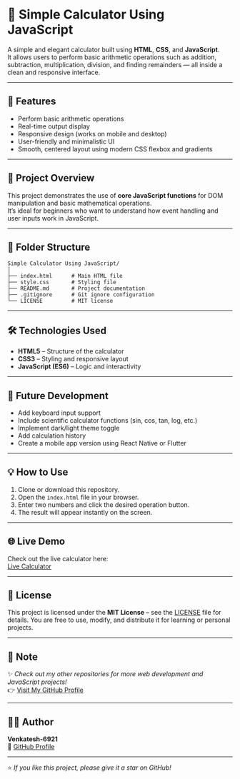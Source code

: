 # 🧮 Simple Calculator Using JavaScript

A simple and elegant calculator built using **HTML**, **CSS**, and **JavaScript**.  
It allows users to perform basic arithmetic operations such as addition, subtraction, multiplication, division, and finding remainders — all inside a clean and responsive interface.

---

## 🚀 Features

- Perform basic arithmetic operations  
- Real-time output display  
- Responsive design (works on mobile and desktop)  
- User-friendly and minimalistic UI  
- Smooth, centered layout using modern CSS flexbox and gradients  

---

## 🧠 Project Overview

This project demonstrates the use of **core JavaScript functions** for DOM manipulation and basic mathematical operations.  
It’s ideal for beginners who want to understand how event handling and user inputs work in JavaScript.

---

## 📂 Folder Structure

```
Simple Calculator Using JavaScript/
│
├── index.html      # Main HTML file
├── style.css       # Styling file
├── README.md       # Project documentation
├── .gitignore      # Git ignore configuration
└── LICENSE         # MIT license
```

---

## 🛠️ Technologies Used

- **HTML5** – Structure of the calculator  
- **CSS3** – Styling and responsive layout  
- **JavaScript (ES6)** – Logic and interactivity  

---

## 🧩 Future Development

- Add keyboard input support  
- Include scientific calculator functions (sin, cos, tan, log, etc.)  
- Implement dark/light theme toggle  
- Add calculation history  
- Create a mobile app version using React Native or Flutter  

---

## 💡 How to Use

1. Clone or download this repository.  
2. Open the `index.html` file in your browser.  
3. Enter two numbers and click the desired operation button.  
4. The result will appear instantly on the screen.  

---

## 🌐 Live Demo

Check out the live calculator here:  
[Live Calculator](https://venkatesh-6921.github.io/Simple-calculator-Using-JavaScript/)

---

## 📜 License

This project is licensed under the **MIT License** – see the [LICENSE](./LICENSE) file for details.
You are free to use, modify, and distribute it for learning or personal projects.

---

## 🧭 Note

✨ *Check out my other repositories for more web development and JavaScript projects!*  
👉 [Visit My GitHub Profile](https://github.com/Venkatesh-6921)

---

## 👨‍💻 Author

**Venkatesh-6921**  
🔗 [GitHub Profile](https://github.com/Venkatesh-6921)

---

⭐ *If you like this project, please give it a star on GitHub!*

